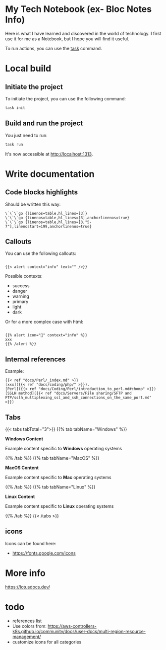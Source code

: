 # My Tech Notebook (ex- Bloc Notes Info)

Here is what I have learned and discovered in the world of technology. I first use it for me as a Notebook, but I hope you will find it useful.

To run actions, you can use the [task](https://taskfile.dev/) command.

# Local build

## Initiate the project

To initiate the project, you can use the following command:

```bash
task init
```

## Build and run the project

You just need to run:

```bash
task run
```

It's now accessible at [http://localhost:1313](http://localhost:1313).

# Write documentation

## Code blocks highlights

Should be written this way:

```
\`\`\`go {linenos=table,hl_lines=[3]}
\`\`\`go {linenos=table,hl_lines=[3],anchorlinenos=true}
\`\`\`go {linenos=table,hl_lines=[3,"5-7"],linenostart=199,anchorlinenos=true}
```

## Callouts

You can use the following callouts:

```

{{< alert context="info" text="" />}}

```

Possible contexts:

- success
- danger
- warning
- primary
- light
- dark

Or for a more complex case with html:

```

{{% alert icon="🛒" context="info" %}}
xxx
{{% /alert %}}

```

## Internal references

Example:

```
{{< ref "docs/Perl/_index.md" >}}
[xxx]({{< ref "docs/coding/php/" >}}).
[Perl]({{< ref "docs/Coding/Perl/introduction_to_perl.md#chomp" >}})
[SSLH method]({{< ref "docs/Servers/File sharing/SFTP and FTP/sslh_multiplexing_ssl_and_ssh_connections_on_the_same_port.md" >}})
```

## Tabs

{{< tabs tabTotal="3">}}
{{% tab tabName="Windows" %}}

**Windows Content**

Example content specific to **Windows** operating systems

{{% /tab %}}
{{% tab tabName="MacOS" %}}

**MacOS Content**

Example content specific to **Mac** operating systems

{{% /tab %}}
{{% tab tabName="Linux" %}}

**Linux Content**

Example content specific to **Linux** operating systems

{{% /tab %}}
{{< /tabs >}}

## icons

Icons can be found here:

- https://fonts.google.com/icons

# More info

https://lotusdocs.dev/

# todo

- references list
- Use colors from: https://aws-controllers-k8s.github.io/community/docs/user-docs/multi-region-resource-management/
- customize icons for all categories
